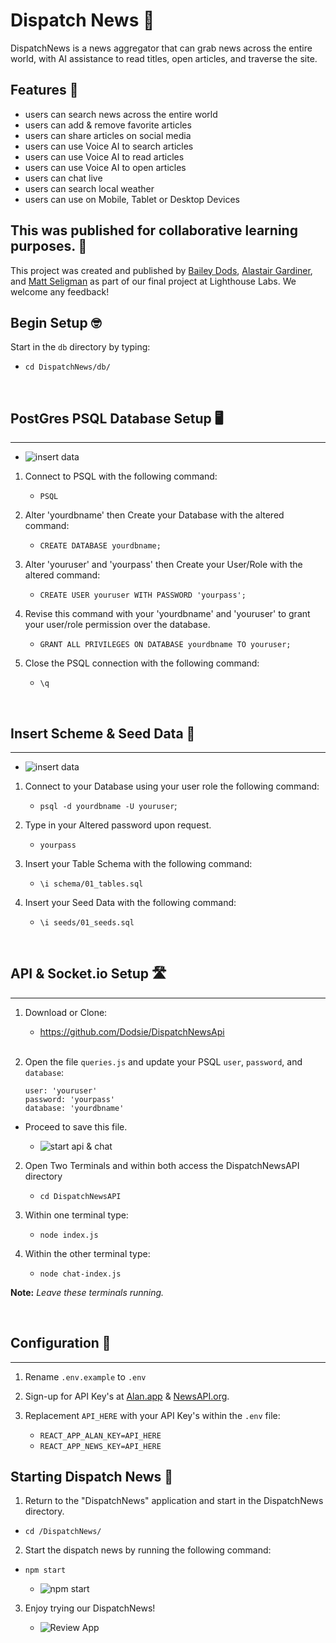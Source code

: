 # Dispatch News 📰

DispatchNews is a news aggregator that can grab news across the entire world, with AI assistance to read titles, open articles, and traverse the site.

## Features 🤳

- users can search news across the entire world
- users can add & remove favorite articles
- users can share articles on social media
- users can use Voice AI to search articles
- users can use Voice AI to read articles
- users can use Voice AI to open articles
- users can chat live
- users can search local weather
- users can use on Mobile, Tablet or Desktop Devices

## This was published for collaborative learning purposes. 🚧

This project was created and published by [Bailey Dods](https://github.com/Dodsie), [Alastair Gardiner](https://github.com/Alastair5), and [Matt Seligman](https://github.com/MattSeligman) as part of our final project at Lighthouse Labs. We welcome any feedback!

## Begin Setup 🤓

Start in the `db` directory by typing:

- `cd DispatchNews/db/`

<br/>

## PostGres PSQL Database Setup 🖥️

---

- ![insert data](https://github.com/Dodsie/DispatchNews/blob/master/docs/psql-db.gif?raw=true)

1. Connect to PSQL with the following command:

   - `PSQL`

2. Alter 'yourdbname' then Create your Database with the altered command:

   - `CREATE DATABASE yourdbname;`

3. Alter 'youruser' and 'yourpass' then Create your User/Role with the altered command:

   - `CREATE USER youruser WITH PASSWORD 'yourpass';`

4. Revise this command with your 'yourdbname' and 'youruser' to grant your user/role permission over the database.

   - `GRANT ALL PRIVILEGES ON DATABASE yourdbname TO youruser;`

5. Close the PSQL connection with the following command:

   - `\q`

<br/>

## Insert Scheme & Seed Data 🌱

---

- ![insert data](https://github.com/Dodsie/DispatchNews/blob/master/docs/psql-data.gif?raw=true)

1. Connect to your Database using your user role the following command:

   - `psql -d yourdbname -U youruser`;

2. Type in your Altered password upon request.

   - `yourpass`

3. Insert your Table Schema with the following command:

   - `\i schema/01_tables.sql`

4. Insert your Seed Data with the following command:

   - `\i seeds/01_seeds.sql`

<br/>

## API & Socket.io Setup 🛣️

---

1.  Download or Clone:

    - https://github.com/Dodsie/DispatchNewsApi
      <br><br>

2.  Open the file `queries.js` and update your PSQL `user`, `password`, and `database`:

        user: 'youruser'
        password: 'yourpass'
        database: 'yourdbname'

- Proceed to save this file.

  - ![start api & chat](https://github.com/Dodsie/DispatchNews/blob/master/docs/start-api-and-chat.gif?raw=true)

2. Open Two Terminals and within both access the DispatchNewsAPI directory

   - `cd DispatchNewsAPI`

3. Within one terminal type:

   - `node index.js`

4. Within the other terminal type:

   - `node chat-index.js`

**Note:** _Leave these terminals running._

<br/>

## Configuration 📝

---

1. Rename `.env.example` to `.env`

2. Sign-up for API Key's at [Alan.app](https://alan.app/) & [NewsAPI.org](https://newsapi.org/).

3. Replacement `API_HERE` with your API Key's within the `.env` file:

   - `REACT_APP_ALAN_KEY=API_HERE`
   - `REACT_APP_NEWS_KEY=API_HERE`
     <br/>

## Starting Dispatch News 🥳

1. Return to the "DispatchNews" application and start in the DispatchNews directory.

- `cd /DispatchNews/`

2. Start the dispatch news by running the following command:

- `npm start`

  - ![npm start](https://github.com/Dodsie/DispatchNews/blob/master/docs/start-app.gif?raw=true)

3. Enjoy trying our DispatchNews!

   - ![Review App](https://github.com/Dodsie/DispatchNews/blob/master/docs/app-review.gif?raw=true)
